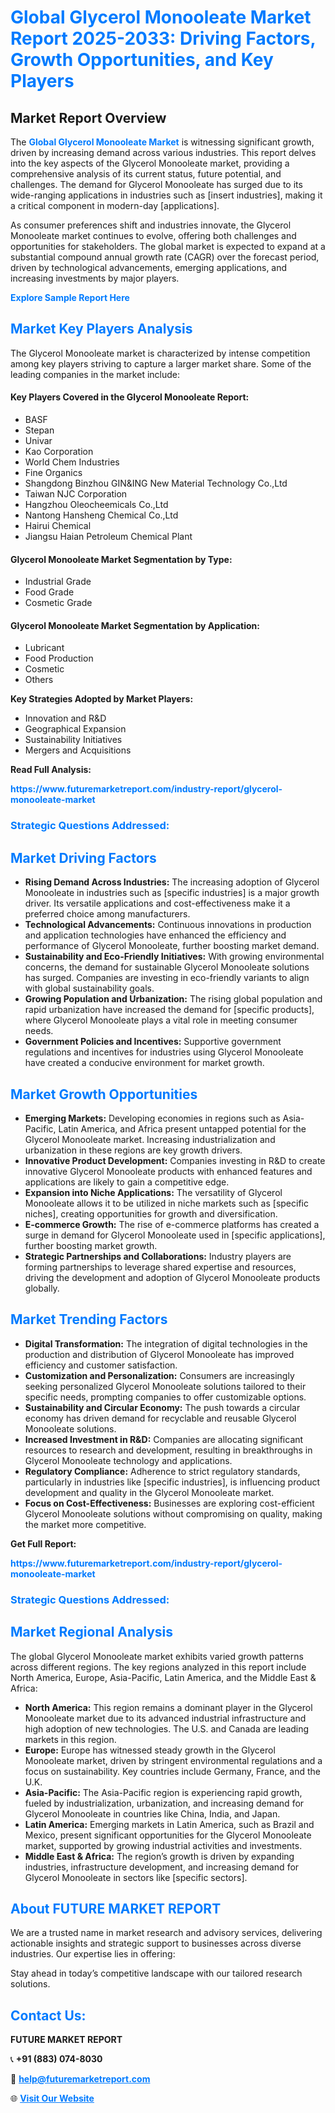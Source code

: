 <h1 style="color: #007BFF;">Global Glycerol Monooleate Market Report 2025-2033: Driving Factors, Growth Opportunities, and Key Players</h1>

<section id="overview">
<h2>Market Report Overview</h2>
<p>The <a href="https://www.futuremarketreport.com/industry-report/glycerol-monooleate-market" style="color: #007BFF; text-decoration: none;"><strong>Global Glycerol Monooleate Market</strong></a> is witnessing significant growth, driven by increasing demand across various industries. This report delves into the key aspects of the Glycerol Monooleate market, providing a comprehensive analysis of its current status, future potential, and challenges. The demand for Glycerol Monooleate has surged due to its wide-ranging applications in industries such as [insert industries], making it a critical component in modern-day [applications].</p>
<p>As consumer preferences shift and industries innovate, the Glycerol Monooleate market continues to evolve, offering both challenges and opportunities for stakeholders. The global market is expected to expand at a substantial compound annual growth rate (CAGR) over the forecast period, driven by technological advancements, emerging applications, and increasing investments by major players.</p>
</section>

<section id="overview">
<p><a href="https://www.futuremarketreport.com/request-sample/reportId=84916" style="color: #007BFF; text-decoration: none;"><strong>Explore Sample Report Here</strong></a></p>
</section>

<section id="key-players">
<h2 style="color: #007BFF;">Market Key Players Analysis</h2>
<p>The Glycerol Monooleate market is characterized by intense competition among key players striving to capture a larger market share. Some of the leading companies in the market include:</p>
<h4>Key Players Covered in the Glycerol Monooleate Report:</h4>
<ul><li>BASF</li><li>Stepan</li><li>Univar</li><li>Kao Corporation</li><li>World Chem Industries</li><li>Fine Organics</li><li>Shangdong Binzhou GIN&amp;ING New Material Technology Co.,Ltd</li><li>Taiwan NJC Corporation</li><li>Hangzhou Oleocheemicals Co.,Ltd</li><li>Nantong Hansheng Chemical Co.,Ltd</li><li>Hairui Chemical</li><li>Jiangsu Haian Petroleum Chemical Plant</li></ul>
<h4>Glycerol Monooleate Market Segmentation by Type:</h4>
<ul><li>Industrial Grade</li><li>Food Grade</li><li>Cosmetic Grade</li></ul>

<h4>Glycerol Monooleate Market Segmentation by Application:</h4>
<ul><li>Lubricant</li><li>Food Production</li><li>Cosmetic</li><li>Others</li></ul>
<p><strong>Key Strategies Adopted by Market Players:</strong></p>
<ul>
<li>Innovation and R&D</li>
<li>Geographical Expansion</li>
<li>Sustainability Initiatives</li>
<li>Mergers and Acquisitions</li>
</ul>
</section>

<section>
<p><strong>Read Full Analysis: </strong></p><a href="https://www.futuremarketreport.com/industry-report/glycerol-monooleate-market" style="color: #007BFF; text-decoration: none;"><strong>https://www.futuremarketreport.com/industry-report/glycerol-monooleate-market</strong></a>
<h3 style="color: #007BFF;">Strategic Questions Addressed:</h3>
</section>

<section id="driving-factors">
<h2 style="color: #007BFF;">Market Driving Factors</h2>
<ul>
<li><strong>Rising Demand Across Industries:</strong> The increasing adoption of Glycerol Monooleate in industries such as [specific industries] is a major growth driver. Its versatile applications and cost-effectiveness make it a preferred choice among manufacturers.</li>
<li><strong>Technological Advancements:</strong> Continuous innovations in production and application technologies have enhanced the efficiency and performance of Glycerol Monooleate, further boosting market demand.</li>
<li><strong>Sustainability and Eco-Friendly Initiatives:</strong> With growing environmental concerns, the demand for sustainable Glycerol Monooleate solutions has surged. Companies are investing in eco-friendly variants to align with global sustainability goals.</li>
<li><strong>Growing Population and Urbanization:</strong> The rising global population and rapid urbanization have increased the demand for [specific products], where Glycerol Monooleate plays a vital role in meeting consumer needs.</li>
<li><strong>Government Policies and Incentives:</strong> Supportive government regulations and incentives for industries using Glycerol Monooleate have created a conducive environment for market growth.</li>
</ul>
</section>

<section id="growth-opportunities">
<h2 style="color: #007BFF;">Market Growth Opportunities</h2>
<ul>
<li><strong>Emerging Markets:</strong> Developing economies in regions such as Asia-Pacific, Latin America, and Africa present untapped potential for the Glycerol Monooleate market. Increasing industrialization and urbanization in these regions are key growth drivers.</li>
<li><strong>Innovative Product Development:</strong> Companies investing in R&D to create innovative Glycerol Monooleate products with enhanced features and applications are likely to gain a competitive edge.</li>
<li><strong>Expansion into Niche Applications:</strong> The versatility of Glycerol Monooleate allows it to be utilized in niche markets such as [specific niches], creating opportunities for growth and diversification.</li>
<li><strong>E-commerce Growth:</strong> The rise of e-commerce platforms has created a surge in demand for Glycerol Monooleate used in [specific applications], further boosting market growth.</li>
<li><strong>Strategic Partnerships and Collaborations:</strong> Industry players are forming partnerships to leverage shared expertise and resources, driving the development and adoption of Glycerol Monooleate products globally.</li>
</ul>
</section>

<section id="trending-factors">
<h2 style="color: #007BFF;">Market Trending Factors</h2>
<ul>
<li><strong>Digital Transformation:</strong> The integration of digital technologies in the production and distribution of Glycerol Monooleate has improved efficiency and customer satisfaction.</li>
<li><strong>Customization and Personalization:</strong> Consumers are increasingly seeking personalized Glycerol Monooleate solutions tailored to their specific needs, prompting companies to offer customizable options.</li>
<li><strong>Sustainability and Circular Economy:</strong> The push towards a circular economy has driven demand for recyclable and reusable Glycerol Monooleate solutions.</li>
<li><strong>Increased Investment in R&D:</strong> Companies are allocating significant resources to research and development, resulting in breakthroughs in Glycerol Monooleate technology and applications.</li>
<li><strong>Regulatory Compliance:</strong> Adherence to strict regulatory standards, particularly in industries like [specific industries], is influencing product development and quality in the Glycerol Monooleate market.</li>
<li><strong>Focus on Cost-Effectiveness:</strong> Businesses are exploring cost-efficient Glycerol Monooleate solutions without compromising on quality, making the market more competitive.</li>
</ul>
</section>

<section>
<p><strong>Get Full Report: </strong></p><a href="https://www.futuremarketreport.com/industry-report/glycerol-monooleate-market" style="color: #007BFF; text-decoration: none;"><strong>https://www.futuremarketreport.com/industry-report/glycerol-monooleate-market</strong></a>
<h3 style="color: #007BFF;">Strategic Questions Addressed:</h3>
</section>


<section id="regional-analysis">
<h2 style="color: #007BFF;">Market Regional Analysis</h2>
<p>The global Glycerol Monooleate market exhibits varied growth patterns across different regions. The key regions analyzed in this report include North America, Europe, Asia-Pacific, Latin America, and the Middle East & Africa:</p>
<ul>
<li><strong>North America:</strong> This region remains a dominant player in the Glycerol Monooleate market due to its advanced industrial infrastructure and high adoption of new technologies. The U.S. and Canada are leading markets in this region.</li>
<li><strong>Europe:</strong> Europe has witnessed steady growth in the Glycerol Monooleate market, driven by stringent environmental regulations and a focus on sustainability. Key countries include Germany, France, and the U.K.</li>
<li><strong>Asia-Pacific:</strong> The Asia-Pacific region is experiencing rapid growth, fueled by industrialization, urbanization, and increasing demand for Glycerol Monooleate in countries like China, India, and Japan.</li>
<li><strong>Latin America:</strong> Emerging markets in Latin America, such as Brazil and Mexico, present significant opportunities for the Glycerol Monooleate market, supported by growing industrial activities and investments.</li>
<li><strong>Middle East & Africa:</strong> The region’s growth is driven by expanding industries, infrastructure development, and increasing demand for Glycerol Monooleate in sectors like [specific sectors].</li>
</ul>
</section>

<footer>
<h2 style="color: #007BFF;">About FUTURE MARKET REPORT</h2>
<p>We are a trusted name in market research and advisory services, delivering actionable insights and strategic support to businesses across diverse industries. Our expertise lies in offering:</p>

<p>Stay ahead in today’s competitive landscape with our tailored research solutions.</p>

<h2 style="color: #007BFF;">Contact Us:</h2>
<p><strong>FUTURE MARKET REPORT</strong></p>
<p>📞 <strong>+91 (883) 074-8030</strong></p>
<p>📧 <strong><a href="mailto:help@futuremarketreport.com" style="color: #007BFF;">help@futuremarketreport.com</a></strong></p>
<p>🌐 <strong><a href="https://www.futuremarketreport.com/" style="color: #007BFF;">Visit Our Website</a></strong></p>
</footer>
